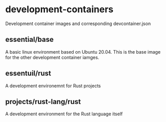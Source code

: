 # development-containers
Development container images and corresponding devcontainer.json

## essential/base
A basic linux environment based on Ubuntu 20.04. This is the base image for the other development container iamges.

## essentuil/rust
A development environemnt for Rust projects

## projects/rust-lang/rust
A development environment for the Rust language itself